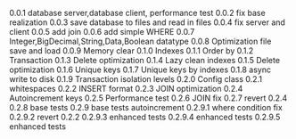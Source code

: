 0.0.1 database server,database client, performance test
0.0.2 fix base realization
0.0.3 save database to files and read in files
0.0.4 fix server and client
0.0.5 add join
0.0.6 add simple WHERE
0.0.7 Integer,BigDecimal,String,Data,Boolean datatype
0.0.8 Optimization file save and load
0.0.9 Memory clear
0.1.0 Indexes
0.1.1 Order by
0.1.2 Transaction
0.1.3 Delete optimization
0.1.4 Lazy clean indexes
0.1.5 Delete optimization
0.1.6 Unique keys
0.1.7 Unique keys by indexes
0.1.8 async write to disk
0.1.9 Transaction isolation levels
0.2.0 Config class
0.2.1 whitespaces
0.2.2 INSERT format
0.2.3 JOIN optimization
0.2.4 Autoincrement keys
0.2.5 Performance test
0.2.6 JOIN fix
0.2.7 revert 0.2.4
0.2.8 base tests
0.2.9 base tests autoincrement
0.2.9.1 where condition fix
0.2.9.2 revert 0.2.2
0.2.9.3 enhanced tests
0.2.9.4 enhanced tests
0.2.9.5 enhanced tests